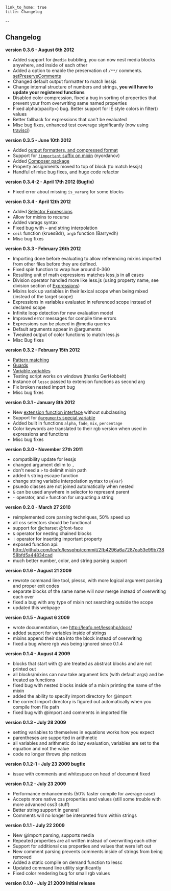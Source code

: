     link_to_home: true
    title: Changelog
--

## Changelog

<a name="v0.3.6"></a>
**version 0.3.6 - August 6th 2012**

* Added support for `@media` bubbling, you can now nest media blocks anywhere, and inside of each other
* Added a option to enable the preservation of `/**/` comments. [setPreserveComments](http://leafo.net/lessphp/docs/#preserving_comments)
* Changed default output formatter to match lessjs
* Change internal structure of numbers and strings, **you will have to update your registered functions**
* Disabled color compression, fixed a bug in sorting of properties that prevent your from overwriting same named properties
* Fixed alpha(opacity=) bug. Better support for IE style colors in filter() values
* Better fallback for expressions that can't be evaluated
* Misc bug fixes, enhanced test coverage significantly (now using [travisci](http://travis-ci.org/#!/leafo/lessphp))

<a name="v0.3.5"></a>
**version 0.3.5 - June 10th 2012**

* Added [output formatters, and compressed format](http://leafo.net/lessphp/docs/#output_formatting)
* Support for [`!important` suffix on mixin](http://leafo.net/lessphp/docs/#important) (nyordanov)
* Added [Composer package](http://packagist.org/packages/leafo/lessphp)
* Property assignments moved to top of block (to match lessjs)
* Handful of misc bug fixes, and huge code refactor

<a name="v0.3.4-2"></a>
**version 0.3.4-2 - April 17th 2012 (Bugfix)**

* Fixed error about missing `is_vararg` for some blocks

<a name="v0.3.4"></a>
**version 0.3.4 - April 12th 2012**

* Added [Selector Expressions](http://leafo.net/lessphp/docs/#selector_expressions)
* Allow for mixins to recurse
* Added varags syntax
* Fixed bug with `~` and string interpolation
* `ceil` function (krues8dr), `argb` function (Barryvdh)
* Misc bug fixes

<a name="v0.3.3"></a>
**version 0.3.3 - February 26th 2012**

* Importing done before evaluating to allow referencing mixins imported
  from other files before they are defined.
* Fixed spin function to wrap hue around 0-360
* Resulting unit of math expressions matches less.js in all cases
* Division operator handled more like less.js (using property name,
  see division section of [Expressions](http://leafo.net/lessphp/docs/index.html#expressions))
* Mixins look up variables in their lexical scope when being mixed (instead of the target scope)
* Expressions in variables evaluated in referenced scope instead of declared scope
* Infinite loop detection for new evaluation model
* Improved error messages for compile time errors
* Expressions can be placed in @media queries
* Default arguments appear in @arguments
* Tweaked output of color functions to match less.js
* Misc Bug fixes


<a name="v0.3.2"></a>
**version 0.3.2 - February 15th 2012**

* [Pattern matching](http://leafo.net/lessphp/docs/index.html#pattern_matching)
* [Guards](http://leafo.net/lessphp/docs/index.html#guards)
* [Variable variables](http://leafo.net/lessphp/docs/index.html#variables)
* Testing script works on windows (thanks GerHobbelt)
* Instance of `lessc` passed to extension functions as second arg
* Fix broken nested import bug
* Misc bug fixes

<a name="v0.3.1"></a>
**version 0.3.1 - January 8th 2012**

* New [extension function
  interface](http://leafo.net/lessphp/docs/index.html#custom_functions) without
  subclassing
* Support for [`@arguments` special
  variable](http://leafo.net/lessphp/docs/index.html#arguments_variable)
* Added built in functions `alpha`, `fade`, `mix`, `percentage`
* Color keywords are translated to their rgb version when used in expressions
  and functions
* Misc bug fixes

<a name="v0.3.0"></a>
**version 0.3.0 - November 27th 2011**

* compatibility update for lessjs
* changed argument delim to `,`
* don't need a `>` to delimit mixin path
* added `%` string escape function
* change string variable interpolation syntax to `@{var}`
* psuedo classes are not joined automatically when nested
* `&` can be used anywhere in selector to represent parent
* `~` operator, and `e` function for unquoting a string

<a name="v0.2.0"></a>
**version 0.2.0 - March 27 2010**

-   reimplemented core parsing techniques, 50% speed up
-   all css selectors should be functional
-   support for @charset @font-face
-   `&` operator for nesting chained blocks
-   `!` operator for inserting important property
-   exposed function api: <http://github.com/leafo/lessphp/commit/2fb4296a6a7287ea53e99b73858bfd5a44834cad>
-   much better number, color, and string parsing support

<a name="v0.1.6"></a>
**version 0.1.6 - August 21 2009**

-   rewrote command line tool, plessc, with more logical argument
    parsing and proper exit codes
-   separate blocks of the same name will now merge instead of
    overwriting each over
-   fixed a bug with any type of mixin not searching outside the scope
-   updated this webpage

<a name="v0.1.5"></a>
**version 0.1.5 - August 6 2009**

-   wrote documentation, see <http://leafo.net/lessphp/docs/>
-   added support for variables inside of strings
-   mixins append their data into the block instead of overwriting
-   fixed a bug where rgb was being ignored since 0.1.4


<a name="v0.1.4"></a>
**version 0.1.4 - August 4 2009**

-   blocks that start with @ are treated as abstract blocks and are not
    printed out
-   all blocks/mixins can now take argument lists (with default args)
    and be treated as functions
-   fixed bug with nested blocks inside of a mixin printing the name of
    the mixin
-   added the ability to specify import directory for @import
-   the correct import directory is figured out automatically when you
    compile from file path
-   fixed bug with @import and comments in imported file

<a name="v0.1.3"></a>
**version 0.1.3 - July 28 2009**

-   setting variables to themselves in equations works how you expect
-   parentheses are supported in arithmetic
-   all variables and arithmetic do lazy evaluation, variables are set
    to the equation and not the value
-   code no longer throws php notices

<a name="v0.1.2-1"></a>
**version 0.1.2-1 - July 23 2009 bugfix**

-   issue with comments and whitespace on head of document fixed

<a name="v0.1.2"></a>
**version 0.1.2 - July 23 2009**

-   Performance enhancements (50% faster compile for average case)
-   Accepts more native css properties and values (still some trouble
    with more advanced css3 stuff)
-   Better string support in general
-   Comments will no longer be interpreted from within strings

<a name="v0.1.1"></a>
**version 0.1.1 - July 22 2009**

-   New @import parsing, supports media
-   Repeated properties are all written instead of overwriting each
    other
-   Support for additional css properties and values that were left out
-   New comment parsing prevents comments inside of strings from being
    removed
-   Added a static compile on demand function to lessc
-   Updated command line utility significantly
-   Fixed color rendering bug for small rgb values

<a name="v0.1.0"></a>
**version 0.1.0 - July 21 2009 Initial release**

